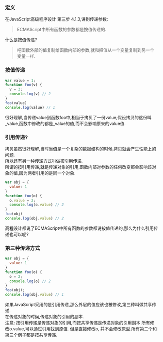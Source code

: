 ### 定义
在JavaScript高级程序设计 第三步 4.1.3,讲到传递参数:
> ECMAScript中所有函数的参数都是按值传递的.

什么是按值传递?
> 吧函数外部的值复制给函数内部的参数,就和把值从一个变量复制到另一个变量一样.

### 按值传递
```JavaScript
var value = 1;
function foo(v) {
  v = 2;
  console.log(v) // 2
}
foo(value)
console.log(value) // 1
```
很好理解,当传递value到函数foo中,相当于拷贝了一份value,假设拷贝的这份叫_value,函数中修改的都是_value的值,而不会影响原来的value值.

### 引用传递?
拷贝虽然很好理解,当时当值是一个复杂的数据结构的时候,拷贝就会产生性能上的问题.  
所以还有另一种传递方式叫做按引用传递.  
所谓的按引用传递,就是传递对象的引用,函数内部对参数的任何改变都会影响该对象的值,因为两者引用的是同一个对象.
```JavaScript
var obj = {
  value: 1
}
function foo(o) {
  o.value = 2;
  console.log(o.value) // 2
}
foo(obj)
console.log(obj.value) // 2
```
高程设计都说了ECMAScript中所有函数的参数都说按值传递的,那么为什么引用传递也可以呢?

### 第三种传递方式
```JavaScript
var obj = {
  value: 1
}
function foo(o) {
  o = 2;
  console.log(o) // 2
}
foo(obj);
console.log(obj.value) // 1
```
如果JavaScript采用的是引用传递,那么外层的值应该也被修改,第三种叫做共享传递.  
在传递对象的时候,传递对象的引用的副本.  
注意: 按引用传递是传递对象的引用,而按共享传递是传递对象的引用副本
所有修改o.value,可以通过引用找到原值. 但是直接修改o, 并不会修改原型.所有第二个和第三个例子都是按共享传递.